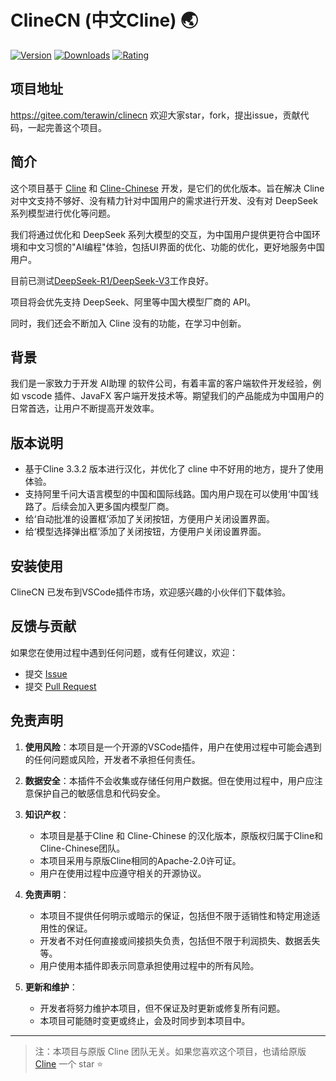 # ClineCN (中文Cline) 🌏

[![Version](https://img.shields.io/visual-studio-marketplace/v/TeraWinCN.clinecn)](https://marketplace.visualstudio.com/items?itemName=TeraWinCN.clinecn)
[![Downloads](https://img.shields.io/visual-studio-marketplace/d/TeraWinCN.clinecn)](https://marketplace.visualstudio.com/items?itemName=TeraWinCN.clinecn)
[![Rating](https://img.shields.io/visual-studio-marketplace/r/TeraWinCN.clinecn)](https://marketplace.visualstudio.com/items?itemName=TeraWinCN.clinecn)
## 项目地址
https://gitee.com/terawin/clinecn
欢迎大家star，fork，提出issue，贡献代码，一起完善这个项目。

## 简介

这个项目基于 [Cline](https://github.com/cline/cline) 和 [Cline-Chinese](https://github.com/HybridTalentComputing/cline-chinese) 开发，是它们的优化版本。旨在解决 Cline 对中文支持不够好、没有精力针对中国用户的需求进行开发、没有对 DeepSeek 系列模型进行优化等问题。

我们将通过优化和 DeepSeek 系列大模型的交互，为中国用户提供更符合中国环境和中文习惯的"AI编程"体验，包括UI界面的优化、功能的优化，更好地服务中国用户。

目前已测试[DeepSeek-R1/DeepSeek-V3](https://github.com/deepseek-ai/DeepSeek-R1)工作良好。

项目将会优先支持 DeepSeek、阿里等中国大模型厂商的 API。

同时，我们还会不断加入 Cline 没有的功能，在学习中创新。

## 背景

我们是一家致力于开发 AI助理 的软件公司，有着丰富的客户端软件开发经验，例如 vscode 插件、JavaFX 客户端开发技术等。期望我们的产品能成为中国用户的日常首选，让用户不断提高开发效率。

## 版本说明

- 基于Cline 3.3.2 版本进行汉化，并优化了 cline 中不好用的地方，提升了使用体验。
- 支持阿里千问大语言模型的中国和国际线路。国内用户现在可以使用‘中国’线路了。后续会加入更多国内模型厂商。
- 给‘自动批准的设置框’添加了关闭按钮，方便用户关闭设置界面。
- 给‘模型选择弹出框’添加了关闭按钮，方便用户关闭设置界面。

## 安装使用

ClineCN 已发布到VSCode插件市场，欢迎感兴趣的小伙伴们下载体验。

## 反馈与贡献

如果您在使用过程中遇到任何问题，或有任何建议，欢迎：

- 提交 [Issue](https://gitee.com/terawin/clinecn/issues)
- 提交 [Pull Request](https://gitee.com/terawin/clinecn/pulls)

## 免责声明

1. **使用风险**：本项目是一个开源的VSCode插件，用户在使用过程中可能会遇到的任何问题或风险，开发者不承担任何责任。

2. **数据安全**：本插件不会收集或存储任何用户数据。但在使用过程中，用户应注意保护自己的敏感信息和代码安全。

3. **知识产权**：
   - 本项目是基于Cline 和 Cline-Chinese 的汉化版本，原版权归属于Cline和Cline-Chinese团队。
   - 本项目采用与原版Cline相同的Apache-2.0许可证。
   - 用户在使用过程中应遵守相关的开源协议。

4. **免责声明**：
   - 本项目不提供任何明示或暗示的保证，包括但不限于适销性和特定用途适用性的保证。
   - 开发者不对任何直接或间接损失负责，包括但不限于利润损失、数据丢失等。
   - 用户使用本插件即表示同意承担使用过程中的所有风险。

5. **更新和维护**：
   - 开发者将努力维护本项目，但不保证及时更新或修复所有问题。
   - 本项目可能随时变更或终止，会及时同步到本项目中。
---

> 注：本项目与原版 Cline 团队无关。如果您喜欢这个项目，也请给原版 [Cline](https://github.com/cline/cline) 一个 star ⭐️

